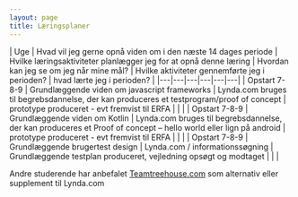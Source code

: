 ```yaml
---
layout: page
title: Læringsplaner
---
```

</div>
| Uge | Hvad vil jeg gerne opnå viden om i den næste 14 dages periode | Hvilke læringsaktiviteter planlægger jeg for at opnå denne læring | Hvordan kan jeg se om jeg når mine mål? | Hvilke aktiviteter gennemførte jeg i perioden? | hvad lærte jeg i perioden? |
|---|---|---|---|---|---|
| Opstart 7-8-9 | Grundlæggende viden om javascript frameworks | Lynda.com bruges til begrebsdannelse, der kan produceres et testprogram/proof of concept | prototype produceret - evt fremvist til ERFA | | |
| Opstart 7-8-9 | Grundlæggende viden om Kotlin | Lynda.com bruges til begrebsdannelse, der kan produceres et Proof of concept – hello world eller lign på android  | prototype produceret - evt fremvist til ERFA |  |  |
| Opstart 7-8-9 | Grundlæggende brugertest design | Lynda.com / informationssøgning | Grundlæggende testplan produceret, vejledning opsøgt og modtaget |  |  |

Andre studerende har anbefalet [Teamtreehouse.com](https://teamtreehouse.com/) som alternativ eller supplement til Lynda.com
<div>
